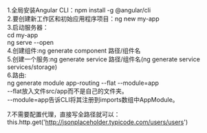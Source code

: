 1.全局安装Angular CLI：npm install -g @angular/cli  
2.要创建新工作区和初始应用程序项目：ng new my-app  
3.启动服务器：  
cd my-app  
ng serve --open  
4.创建组件:ng generate component 路径/组件名  
5.创建一个服务:ng generate service  路径/组件名(ng generate service services/storage)  
6.路由:  
ng generate module app-routing --flat --module=app  
--flat放入文件src/app而不是自己的文件夹。  
--module=app告诉CLI将其注册到imports数组中AppModule。  

7.不需要配置代理，直接写全路径就可以：  
this.http.get('http://jsonplaceholder.typicode.com/users/users')  

